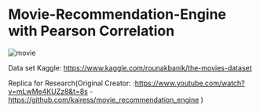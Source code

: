 # Movie-Recommendation-Engine with Pearson Correlation

![movie](https://user-images.githubusercontent.com/25238652/120999620-4d570c80-c7c4-11eb-8cca-fa232451b413.PNG)



Data set Kaggle: https://www.kaggle.com/rounakbanik/the-movies-dataset

Replica for Research(Original Creator: :https://www.youtube.com/watch?v=mLwMe4KUZz8&t=8s - https://github.com/kairess/movie_recommendation_engine )


